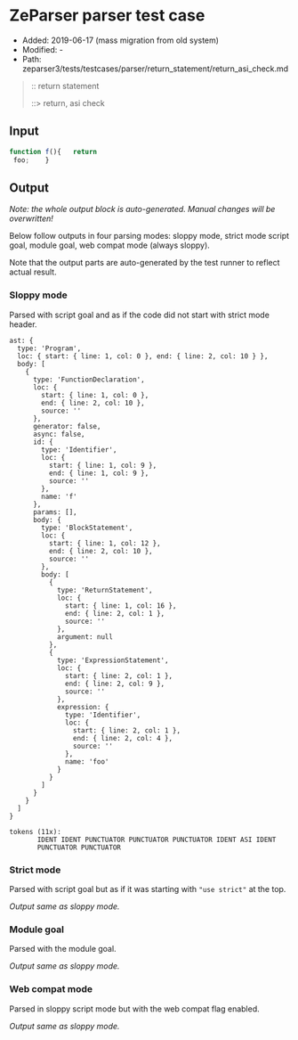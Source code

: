 # ZeParser parser test case

- Added: 2019-06-17 (mass migration from old system)
- Modified: -
- Path: zeparser3/tests/testcases/parser/return_statement/return_asi_check.md

> :: return statement
>
> ::> return, asi check

## Input

`````js
function f(){   return 
 foo;    }
`````

## Output

_Note: the whole output block is auto-generated. Manual changes will be overwritten!_

Below follow outputs in four parsing modes: sloppy mode, strict mode script goal, module goal, web compat mode (always sloppy).

Note that the output parts are auto-generated by the test runner to reflect actual result.

### Sloppy mode

Parsed with script goal and as if the code did not start with strict mode header.

`````
ast: {
  type: 'Program',
  loc: { start: { line: 1, col: 0 }, end: { line: 2, col: 10 } },
  body: [
    {
      type: 'FunctionDeclaration',
      loc: {
        start: { line: 1, col: 0 },
        end: { line: 2, col: 10 },
        source: ''
      },
      generator: false,
      async: false,
      id: {
        type: 'Identifier',
        loc: {
          start: { line: 1, col: 9 },
          end: { line: 1, col: 9 },
          source: ''
        },
        name: 'f'
      },
      params: [],
      body: {
        type: 'BlockStatement',
        loc: {
          start: { line: 1, col: 12 },
          end: { line: 2, col: 10 },
          source: ''
        },
        body: [
          {
            type: 'ReturnStatement',
            loc: {
              start: { line: 1, col: 16 },
              end: { line: 2, col: 1 },
              source: ''
            },
            argument: null
          },
          {
            type: 'ExpressionStatement',
            loc: {
              start: { line: 2, col: 1 },
              end: { line: 2, col: 9 },
              source: ''
            },
            expression: {
              type: 'Identifier',
              loc: {
                start: { line: 2, col: 1 },
                end: { line: 2, col: 4 },
                source: ''
              },
              name: 'foo'
            }
          }
        ]
      }
    }
  ]
}

tokens (11x):
       IDENT IDENT PUNCTUATOR PUNCTUATOR PUNCTUATOR IDENT ASI IDENT
       PUNCTUATOR PUNCTUATOR
`````

### Strict mode

Parsed with script goal but as if it was starting with `"use strict"` at the top.

_Output same as sloppy mode._

### Module goal

Parsed with the module goal.

_Output same as sloppy mode._

### Web compat mode

Parsed in sloppy script mode but with the web compat flag enabled.

_Output same as sloppy mode._
